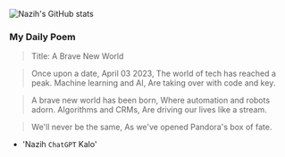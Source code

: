 
![Nazih's GitHub stats](https://github-readme-stats-eu6q8drbf-nazihkalo-cybertinolab.vercel.app/api?username=nazihkalo&show_icons=true&count_private=true&theme=dark)

### My Daily Poem
<!-- daily_poem starts -->


>Title: A Brave New World

>Once upon a date, April 03 2023,
The world of tech has reached a peak.
Machine learning and AI,
Are taking over with code and key.

>A brave new world has been born,
Where automation and robots adorn.
Algorithms and CRMs,
Are driving our lives like a stream.

>We'll never be the same,
As we've opened Pandora's box of fate.
- 'Nazih `ChatGPT` Kalo'
<!-- daily_poem ends -->

